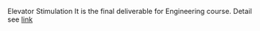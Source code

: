 <head1>Elevator Stimulation</head1>
It is the final deliverable for Engineering course. Detail see
<a href="http://cosi105-2015.s3-website-us-west-2.amazonaws.com/content/topics/pa/pa_elevator/">link</a>
